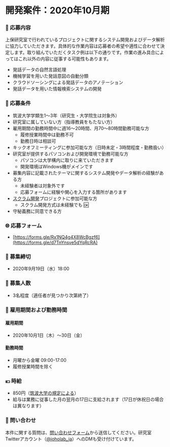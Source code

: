 # 開発案件：2020年10月期

### 🔖 応募内容

上保研究室で行われているプロジェクトに関するシステム開発およびデータ解析に協力していただきます。具体的な作業内容は応募者の希望や適性に合わせて決定します。取り組んでいただくタスク例は以下の通りです。作業の進み具合によってはこれ以外の内容に従事する可能性もあります。

* 発話データの自然言語処理
* 機械学習を用いた発話意図の自動分類
* クラウドソーシングによる発話データのアノテーション
* 発話データを用いた情報検索システムの開発

### 🎯 応募条件

* 筑波大学学類生1～3年（研究生・大学院生は対象外）
* 研究室に属していない方（指導教員をもたない方）
* 雇用期間の勤務時間中に週16～20時間、月70～80時間勤務可能な方
  * 履修授業時間中は勤務不可
  * 勤務日時は相談可
* キックオフミーティングに参加可能な方（日時未定・3時間程度・勤務扱い）
* 研究室が提供するパソコンおよび開発環境で勤務可能な方
  * パソコンは大学構内に取りに来ていただきます
  * 開発環境はWindows機がメインです
* 募集内容に記載されたテーマに関するシステム開発やデータ解析の経験がある方
  * 未経験者は対象外です
  * 応募フォームに経験や関心を入力する箇所があります
* [スクラム開発](https://ja.wikipedia.org/wiki/%E3%82%B9%E3%82%AF%E3%83%A9%E3%83%A0_%28%E3%82%BD%E3%83%95%E3%83%88%E3%82%A6%E3%82%A7%E3%82%A2%E9%96%8B%E7%99%BA%29)プロジェクトに参加可能な方
  * スクラム開発方式は未経験でも 🆗 
* 守秘義務に同意できる方

### 🌐 応募フォーム

* [https://forms.gle/Rx1NQ4g4X8WcBgzf6](https://forms.gle/d7TnYnsve5dYqRcRA)

### 📆 募集締切

* 2020年9月19日（水）18:00

### 🔢 募集人数

* 3名程度（適任者が見つかり次第終了）

### 📆 雇用期間および勤務時間

#### 雇用期間

* 2020年10月1日（木）～30日（金）

#### 勤務時間

* 月曜から金曜 09:00-17:00
* 履修授業時間を除く

### 💴 時給

* 850円（[筑波大学の規定による](https://ut-jinzai-bank.tsukuba.ac.jp/employment/)）
* 給与は業務に従事した月の翌月の17日に支給されます（17日が休祝日の場合は異なります）

### 🤔 問い合わせ

本件に関する質問は、[問い合わせフォーム](https://docs.google.com/forms/d/e/1FAIpQLSfP1uvgCakWdX89eMo-Bi4ZapCULwVt2DB8VrrNPCGuelUTng/viewform)から送信してください。研究室Twitterアカウント（[@joholab\_ja](https://twitter.com/joholab_ja/)）へのDMも受け付けています。



